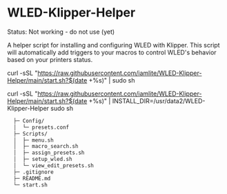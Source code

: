 # WLED-Klipper-Helper

Status: Not working - do not use (yet)

A helper script for installing and configuring WLED with Klipper.
This script will automatically add triggers to your macros to control WLED's behavior based on your printers status.

curl -sSL "https://raw.githubusercontent.com/iamlite/WLED-Klipper-Helper/main/start.sh?$(date +%s)" | sudo sh

curl -sSL "https://raw.githubusercontent.com/iamlite/WLED-Klipper-Helper/main/start.sh?$(date +%s)" | INSTALL_DIR=/usr/data2/WLED-Klipper-Helper sudo sh



```bash
  ├─ Config/
  │  └─ presets.conf
  ├─ Scripts/
  │  ├─ menu.sh
  │  ├─ macro_search.sh
  │  ├─ assign_presets.sh
  │  ├─ setup_wled.sh
  │  └─ view_edit_presets.sh
  ├─ .gitignore
  ├─ README.md
  └─ start.sh
```
